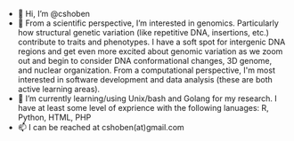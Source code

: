- 👋 Hi, I’m @cshoben
- 👀 From a scientific perspective, I’m interested in genomics. Particularly how structural genetic variation (like repetitive DNA, insertions, etc.) contribute to traits and 
        phenotypes. I have a soft spot for intergenic DNA regions and get even more excited about genomic variation as we zoom out and begin to consider 
        DNA conformational changes, 3D genome, and nuclear organization. 
      From a computational perspective, I'm most interested in software development and data analysis (these are both active learning areas). 
- 🌱 I’m currently learning/using Unix/bash and Golang for my research. I have at least some level of exprience with the following lanuages: R, Python, HTML, PHP
- 📫 I can be reached at cshoben(at)gmail.com 

<!---
cshoben/cshoben is a ✨ special ✨ repository because its `README.md` (this file) appears on your GitHub profile.
You can click the Preview link to take a look at your changes.
--->
